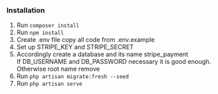### Installation
1. Run `composer install` <br>
2. Run `npm install` <br>
3. Create .env file copy all code from .env.example
4. Set up STRIPE_KEY and STRIPE_SECRET
5. Accordingly create a database and its name stripe_payment <br>
If DB_USERNAME and DB_PASSWORD necessary it is good enough. Otherwise root name remove <br>
6. Run `php artisan migrate:fresh --seed` <br>
7. Run `php artisan serve`
